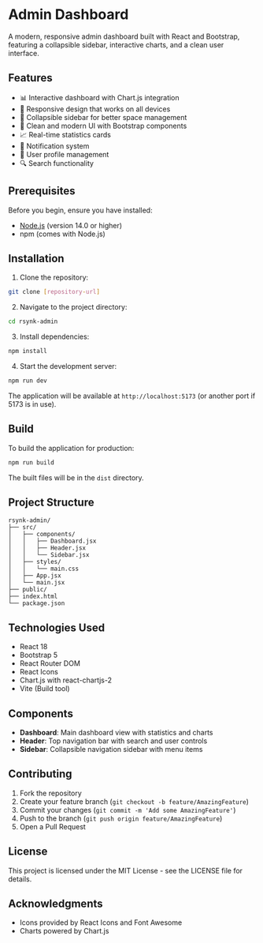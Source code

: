 #  Admin Dashboard

A modern, responsive admin dashboard built with React and Bootstrap, featuring a collapsible sidebar, interactive charts, and a clean user interface.

## Features

- 📊 Interactive dashboard with Chart.js integration
- 🎯 Responsive design that works on all devices
- 📱 Collapsible sidebar for better space management
- 🎨 Clean and modern UI with Bootstrap components
- 📈 Real-time statistics cards
- 🔔 Notification system
- 👤 User profile management
- 🔍 Search functionality

## Prerequisites

Before you begin, ensure you have installed:
- [Node.js](https://nodejs.org/) (version 14.0 or higher)
- npm (comes with Node.js)

## Installation

1. Clone the repository:
```bash
git clone [repository-url]
```

2. Navigate to the project directory:
```bash
cd rsynk-admin
```

3. Install dependencies:
```bash
npm install
```

4. Start the development server:
```bash
npm run dev
```

The application will be available at `http://localhost:5173` (or another port if 5173 is in use).

## Build

To build the application for production:

```bash
npm run build
```

The built files will be in the `dist` directory.

## Project Structure

```
rsynk-admin/
├── src/
│   ├── components/
│   │   ├── Dashboard.jsx
│   │   ├── Header.jsx
│   │   └── Sidebar.jsx
│   ├── styles/
│   │   └── main.css
│   ├── App.jsx
│   └── main.jsx
├── public/
├── index.html
└── package.json
```

## Technologies Used

- React 18
- Bootstrap 5
- React Router DOM
- React Icons
- Chart.js with react-chartjs-2
- Vite (Build tool)

## Components

- **Dashboard**: Main dashboard view with statistics and charts
- **Header**: Top navigation bar with search and user controls
- **Sidebar**: Collapsible navigation sidebar with menu items

## Contributing

1. Fork the repository
2. Create your feature branch (`git checkout -b feature/AmazingFeature`)
3. Commit your changes (`git commit -m 'Add some AmazingFeature'`)
4. Push to the branch (`git push origin feature/AmazingFeature`)
5. Open a Pull Request

## License

This project is licensed under the MIT License - see the LICENSE file for details.

## Acknowledgments

- Icons provided by React Icons and Font Awesome
- Charts powered by Chart.js
